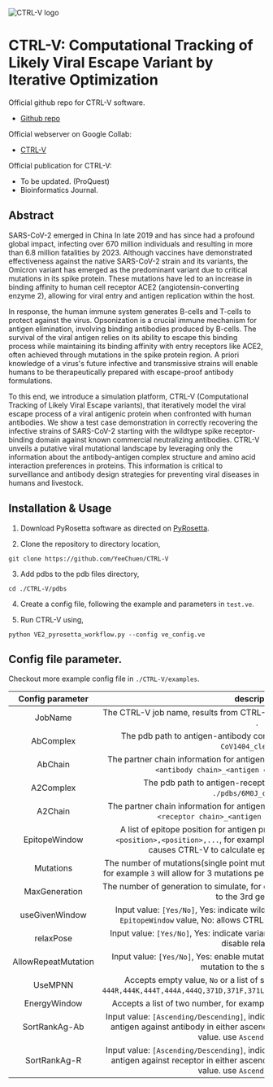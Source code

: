 ![CTRL-V logo](https://github.com/YeeChuen/CTRL-V/blob/main/CTRL-V_logo_2.png?raw=true)

# CTRL-V: Computational Tracking of Likely Viral Escape Variant by Iterative Optimization

Official github repo for CTRL-V software.
- [Github repo](https://github.com/YeeChuen/CTRL-V)

Official webserver on Google Collab:
- [CTRL-V](https://colab.research.google.com/drive/1YWHpwb-8hn7VPOSCAl4jMeRXOJn1zt8m?usp=sharing)

Official publication for CTRL-V:
- To be updated. (ProQuest)
- Bioinformatics Journal.

## Abstract

SARS-CoV-2 emerged in China In late 2019 and has since had a profound global impact, infecting over 670 million individuals and resulting in more than 6.8 million fatalities by 2023. Although vaccines have demonstrated effectiveness against the native SARS-CoV-2 strain and its variants, the Omicron variant has emerged as the predominant variant due to critical mutations in its spike protein. These mutations have led to an increase in binding affinity to human cell receptor ACE2 (angiotensin-converting enzyme 2), allowing for viral entry and antigen replication within the host. 

In response, the human immune system generates B-cells and T-cells to protect against the virus. Opsonization is a crucial immune mechanism for antigen elimination, involving binding antibodies produced by B-cells. The survival of the viral antigen relies on its ability to escape this binding process while maintaining its binding affinity with entry receptors like ACE2, often achieved through mutations in the spike protein region. A priori knowledge of a virus's future infective and transmissive strains will enable humans to be therapeutically prepared with escape-proof antibody formulations. 

To this end, we introduce a simulation platform, CTRL-V (Computational Tracking of Likely Viral Escape variants), that iteratively model the viral escape process of a viral antigenic protein when confronted with human antibodies. We show a test case demonstration in correctly recovering the infective strains of SARS-CoV-2 starting with the wildtype spike receptor-binding domain against known commercial neutralizing antibodies. CTRL-V unveils a putative viral mutational landscape by leveraging only the information about the antibody-antigen complex structure and amino acid interaction preferences in proteins. This information is critical to surveillance and antibody design strategies for preventing viral diseases in humans and livestock.

## Installation & Usage

1. Download PyRosetta software as directed on [PyRosetta](https://www.pyrosetta.org/downloads).

2. Clone the repository to directory location,

```
git clone https://github.com/YeeChuen/CTRL-V
```

3. Add pdbs to the pdb files directory,
```
cd ./CTRL-V/pdbs
```

4. Create a config file, following the example and parameters in ```test.ve```.

5. Run CTRL-V using,
```
python VE2_pyrosetta_workflow.py --config ve_config.ve
```

## Config file parameter.

Checkout more example config file in ```./CTRL-V/examples```.

| Config parameter | description |
| :---:   | :---: |
| JobName | The CTRL-V job name, results from CTRL-V will be saved in a new directory with <JobName>. |
| AbComplex |  The pdb path to antigen-antibody complex file, for example ```./pdbs/LY-CoV1404_clean.pdb```.  |
| AbChain |  The partner chain information for antigen-antibody complex given, use format ```<antibody chain>_<antigen chain>```, for example ```AB_C```.  |
| A2Complex |  The pdb path to antigen-receptor complex file, for example ```./pdbs/6M0J_clean.pdb```.  |
| A2Chain |  The partner chain information for antigen-receptor complex given, use format ```<receptor chain>_<antigen chain>```, for example ```A_E```.  |
| EpitopeWindow |  A list of epitope position for antigen protein in both complex, use format ```<position>,<position>,...```, for example ```444,371,368,446```. Empty input will causes CTRL-V to calculate epitope windows on its own. |
| Mutations |  The number of mutations(single point mutation) for each parent antigen protein, for example ```3``` will allow for 3 mutations per wildtype/variants in each generation. |
| MaxGeneration |  The number of generation to simulate, for example ```3``` will simulate mutation for up to the 3rd generation. |
| useGivenWindow |  Input value: ```[Yes/No]```, Yes: indicate wildtype/variants will always use given ```EpitopeWindow``` value, No: allows CTRL-V to recalculate Epitope Window. |
| relaxPose |  Input value: ```[Yes/No]```, Yes: indicate variants will be relax using PyRosetta, No: disable relax pose.  |
| AllowRepeatMutation |  Input value: ```[Yes/No]```, Yes: enable mutation to the same position, No: disable mutation to the same position  |
| UseMPNN |  Accepts empty value, ```No``` or a list of single point mutation, for example ```444R,444K,444T,444A,444Q,371D,371F,371L,371N,368I,368V,368L,446G,446S,446N```.  |
| EnergyWindow |  Accepts a list of two number, for example ```-100,100```, use ```-100,100``` as default. |
| SortRankAg-Ab |  Input value: ```[Ascending/Descending]```, indicate ranking single point mutations for antigen against antibody in either ascending or descending based on energy value. use ```Ascending``` as default  |
| SortRankAg-R |  Input value: ```[Ascending/Descending]```, indicate ranking single point mutations for antigen against receptor in either ascending or descending based on energy value. use ```Ascending``` as default  |

